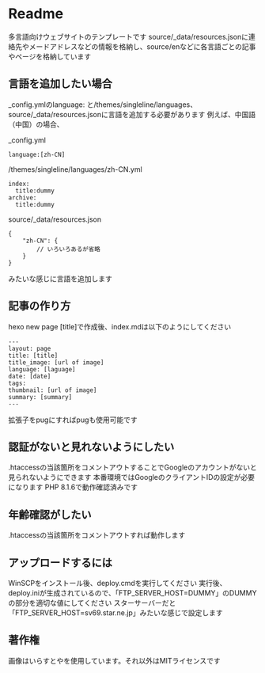 # Readme

多言語向けウェブサイトのテンプレートです
source/_data/resources.jsonに連絡先やメードアドレスなどの情報を格納し、source/enなどに各言語ごとの記事やページを格納しています

## 言語を追加したい場合
_config.ymlのlanguage: と/themes/singleline/languages、source/_data/resources.jsonに言語を追加する必要があります
例えば、中国語（中国）の場合、

_config.yml
```
language:[zh-CN]
```

/themes/singleline/languages/zh-CN.yml
```
index:
  title:dummy
archive:
  title:dummy
```

source/_data/resources.json

```
{
	"zh-CN": {
		// いろいろあるが省略
	}
}
```

みたいな感じに言語を追加します

## 記事の作り方
hexo new page [title]で作成後、index.mdは以下のようにしてください

```
---
layout: page
title: [title]
title_image: [url of image]
language: [laguage]
date: [date]
tags:
thumbnail: [url of image]
summary: [summary]
---
```

拡張子をpugにすればpugも使用可能です

## 認証がないと見れないようにしたい
.htaccessの当該箇所をコメントアウトすることでGoogleのアカウントがないと見られないようにできます
本番環境ではGoogleのクライアントIDの設定が必要になります
PHP 8.1.6で動作確認済みです

## 年齢確認がしたい
.htaccessの当該箇所をコメントアウトすれば動作します

## アップロードするには
WinSCPをインストール後、deploy.cmdを実行してください
実行後、deploy.iniが生成されているので、「FTP_SERVER_HOST=DUMMY」のDUMMYの部分を適切な値にしてください
スターサーバーだと「FTP_SERVER_HOST=sv69.star.ne.jp」みたいな感じで設定します

## 著作権
画像はいらすとやを使用しています。それ以外はMITライセンスです

